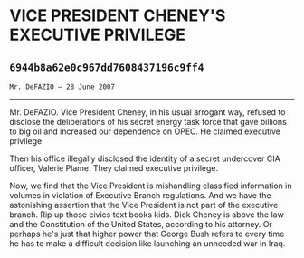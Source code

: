 # VICE PRESIDENT CHENEY'S EXECUTIVE PRIVILEGE
## `6944b8a62e0c967dd7608437196c9ff4`
`Mr. DeFAZIO — 28 June 2007`

---


Mr. DeFAZIO. Vice President Cheney, in his usual arrogant way, 
refused to disclose the deliberations of his secret energy task force 
that gave billions to big oil and increased our dependence on OPEC. He 
claimed executive privilege.

Then his office illegally disclosed the identity of a secret 
undercover CIA officer, Valerie Plame. They claimed executive 
privilege.

Now, we find that the Vice President is mishandling classified 
information in volumes in violation of Executive Branch regulations. 
And we have the astonishing assertion that the Vice President is not 
part of the executive branch. Rip up those civics text books kids. Dick 
Cheney is above the law and the Constitution of the United States, 
according to his attorney. Or perhaps he's just that higher power that 
George Bush refers to every time he has to make a difficult decision 
like launching an unneeded war in Iraq.
